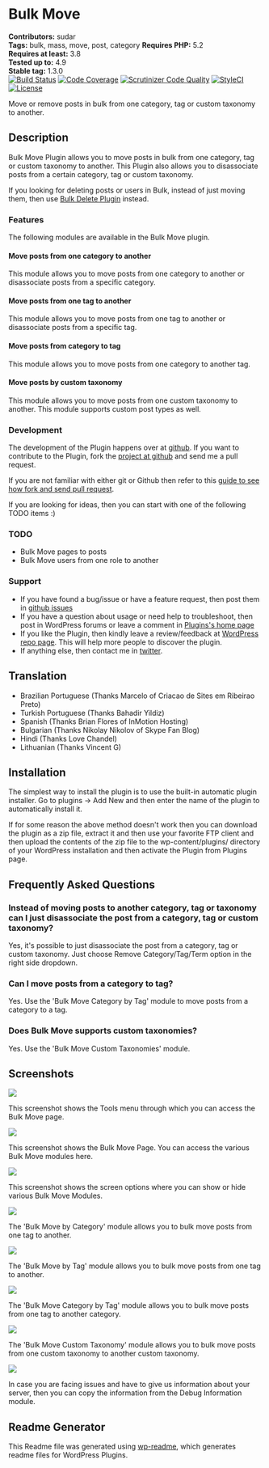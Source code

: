 # Bulk Move #
**Contributors:** sudar  
**Tags:** bulk, mass, move, post, category
**Requires PHP:** 5.2  
**Requires at least:** 3.8  
**Tested up to:** 4.9  
**Stable tag:** 1.3.0  
[![Build Status](https://scrutinizer-ci.com/g/sudar/bulk-move/badges/build.png?b=master)](https://scrutinizer-ci.com/g/sudar/bulk-move/build-status/master) [![Code Coverage](https://scrutinizer-ci.com/g/sudar/bulk-move/badges/coverage.png?b=master)](https://scrutinizer-ci.com/g/sudar/bulk-move/?branch=master) [![Scrutinizer Code Quality](https://scrutinizer-ci.com/g/sudar/bulk-move/badges/quality-score.png?b=master)](https://scrutinizer-ci.com/g/sudar/bulk-move/?branch=master) [![StyleCI](https://styleci.io/repos/7822849/shield?branch=master)](https://styleci.io/repos/7822849) [![License](https://img.shields.io/badge/license-GPL--2.0%2B-red.svg)](https://wordpress.org/about/license/)

Move or remove posts in bulk from one category, tag or custom taxonomy to another.

## Description ##

Bulk Move Plugin allows you to move posts in bulk from one category, tag or custom taxonomy to another.
This Plugin also allows you to disassociate posts from a certain category, tag or custom taxonomy.

If you looking for deleting posts or users in Bulk, instead of just moving them, then use [Bulk Delete Plugin][2] instead.

### Features

The following modules are available in the Bulk Move plugin.

#### Move posts from one category to another

This module allows you to move posts from one category to another or disassociate posts from a specific category.

#### Move posts from one tag to another

This module allows you to move posts from one tag to another or disassociate posts from a specific tag.

#### Move posts from category to tag

This module allows you to move posts from one category to another tag.

#### Move posts by custom taxonomy

This module allows you to move posts from one custom taxonomy to another. This module supports custom post types as well.

### Development

The development of the Plugin happens over at [github][4]. If you want to contribute to the Plugin, fork the [project at github][4] and send me a pull request.

If you are not familiar with either git or Github then refer to this [guide to see how fork and send pull request](http://sudarmuthu.com/blog/contributing-to-project-hosted-in-github).

If you are looking for ideas, then you can start with one of the following TODO items :)

### TODO

- Bulk Move pages to posts
- Bulk Move users from one role to another

### Support

- If you have found a bug/issue or have a feature request, then post them in [github issues][5]
- If you have a question about usage or need help to troubleshoot, then post in WordPress forums or leave a comment in [Plugins's home page][1]
- If you like the Plugin, then kindly leave a review/feedback at [WordPress repo page][6]. This will help more people to discover the plugin.
- If anything else, then contact me in [twitter][3].

 [1]: http://sudarmuthu.com/wordpress/bulk-move
 [2]: http://bulkwp.com
 [3]: http://twitter.com/sudarmuthu
 [4]: https://github.com/sudar/bulk-move
 [5]: https://github.com/sudar/bulk-move/issues
 [6]: https://wordpress.org/support/plugin/bulk-move/reviews/#new-post

## Translation ##

*   Brazilian Portuguese (Thanks Marcelo of Criacao de Sites em Ribeirao Preto)
*   Turkish Portuguese (Thanks Bahadir Yildiz)
*   Spanish (Thanks Brian Flores of InMotion Hosting)
*   Bulgarian (Thanks Nikolay Nikolov of Skype Fan Blog)
*   Hindi (Thanks Love Chandel)
*   Lithuanian (Thanks Vincent G)

## Installation ##

The simplest way to install the plugin is to use the built-in automatic plugin installer. Go to plugins -> Add New and then enter the name of the plugin to automatically install it.

If for some reason the above method doesn't work then you can download the plugin as a zip file, extract it and then use your favorite FTP client and then upload the contents of the zip file to the wp-content/plugins/ directory of your WordPress installation and then activate the Plugin from Plugins page.

## Frequently Asked Questions ##

### Instead of moving posts to another category, tag or taxonomy can I just disassociate the post from a category, tag or custom taxonomy? ###

Yes, it's possible to just disassociate the post from a category, tag or custom taxonomy. Just choose Remove Category/Tag/Term option in the right side dropdown.

### Can I move posts from a category to tag? ###

Yes. Use the 'Bulk Move Category by Tag' module to move posts from a category to a tag.

### Does Bulk Move supports custom taxonomies? ###

Yes. Use the 'Bulk Move Custom Taxonomies' module.

## Screenshots ##

![](assets-wp-repo/screenshot-1.png)

This screenshot shows the Tools menu through which you can access the Bulk Move page.

![](assets-wp-repo/screenshot-2.png)

This screenshot shows the Bulk Move Page. You can access the various Bulk Move modules here.

![](assets-wp-repo/screenshot-3.png)

This screenshot shows the screen options where you can show or hide various Bulk Move Modules.

![](assets-wp-repo/screenshot-4.png)

The 'Bulk Move by Category' module allows you to bulk move posts from one tag to another.

![](assets-wp-repo/screenshot-5.png)

The 'Bulk Move by Tag' module allows you to bulk move posts from one tag to another.

![](assets-wp-repo/screenshot-6.png)

The 'Bulk Move Category by Tag' module allows you to bulk move posts from one tag to another category.

![](assets-wp-repo/screenshot-7.png)

The 'Bulk Move Custom Taxonomy' module allows you to bulk move posts from one custom taxonomy to another custom taxonomy.

![](assets-wp-repo/screenshot-8.png)

In case you are facing issues and have to give us information about your server, then you can copy the information from the Debug Information module.

## Readme Generator ##

This Readme file was generated using <a href = 'http://sudarmuthu.com/wordpress/wp-readme'>wp-readme</a>, which generates readme files for WordPress Plugins.
